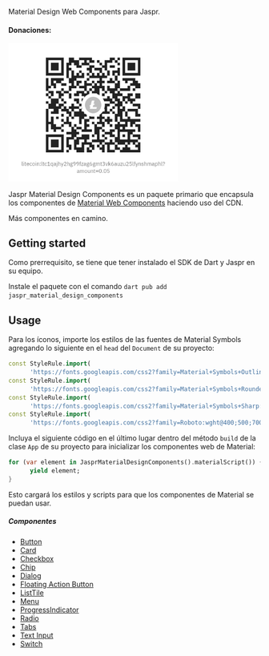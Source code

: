 <!-- 
This README describes the package. If you publish this package to pub.dev,
this README's contents appear on the landing page for your package.

For information about how to write a good package README, see the guide for
[writing package pages](https://dart.dev/tools/pub/writing-package-pages). 

For general information about developing packages, see the Dart guide for
[creating packages](https://dart.dev/guides/libraries/create-packages)
and the Flutter guide for
[developing packages and plugins](https://flutter.dev/to/develop-packages). 
-->

Material Design Web Components para Jaspr.

#### Donaciones:

<img title="" src="Litecoin.jpg" alt="" width="339" data-align="center">

Jaspr Material Design Components es un paquete primario que encapsula los componentes de [Material Web Components](https://materia-web.dev) haciendo uso del CDN.

Más componentes en camino.

## Getting started

Como prerrequisito, se tiene que tener instalado el SDK de Dart y Jaspr en su equipo. 

Instale el paquete con el comando `dart pub add jaspr_material_design_components` 

## Usage

Para los íconos, importe los estilos de las fuentes de Material Symbols agregando lo siguiente en el `head` del `Document` de su proyecto:

```dart
const StyleRule.import(
      'https://fonts.googleapis.com/css2?family=Material+Symbols+Outlined:opsz,wght,FILL,GRAD@20..48,100..700,0..1,-50..200'),
const StyleRule.import(
      'https://fonts.googleapis.com/css2?family=Material+Symbols+Rounded:opsz,wght,FILL,GRAD@20..48,100..700,0..1,-50..200'),
const StyleRule.import(
      'https://fonts.googleapis.com/css2?family=Material+Symbols+Sharp:opsz,wght,FILL,GRAD@20..48,100..700,0..1,-50..200'),
const StyleRule.import(
      'https://fonts.googleapis.com/css2?family=Roboto:wght@400;500;700&display=swap'),
```

Incluya el siguiente código en el último lugar dentro del método `build` de la clase `App` de su proyecto para inicializar los componentes web de Material: 

```dart
for (var element in JasprMaterialDesignComponents().materialScript()) {
      yield element;
}
```

Esto cargará los estilos y scripts para que los componentes de Material se puedan usar.

##### Componentes

- [Button](doc/BUTTON.md)
- [Card](doc/CARD.md)
- [Checkbox](doc/CHECKBOX.md)
- [Chip](doc/CHIP.md)
- [Dialog](doc/DIALOG.md)
- [Floating Action Button](doc/FAB.md)
- [ListTile](doc/LISTTILE.md) 
- [Menu](doc/MENU.md)
- [ProgressIndicator](doc/PROGRESSINDICATOR.md) 
- [Radio](doc/RADIO.md)
- [Tabs](doc/TABS.md)
- [Text Input](doc/TEXTINPUT.md)
- [Switch](doc/SWITCH.md)
